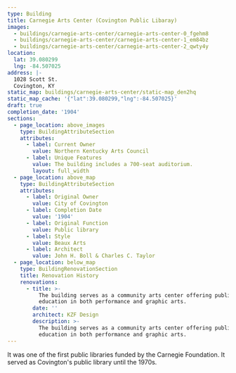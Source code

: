 ```yaml
---
type: Building
title: Carnegie Arts Center (Covington Public Libaray)
images:
  - buildings/carnegie-arts-center/carnegie-arts-center-0_fgehm8
  - buildings/carnegie-arts-center/carnegie-arts-center-1_em84bz
  - buildings/carnegie-arts-center/carnegie-arts-center-2_qwty4y
location:
  lat: 39.080299
  lng: -84.507025
address: |-
  1028 Scott St.
  Covington, KY
static_map: buildings/carnegie-arts-center/static-map_den2hq
static_map_cache: '{"lat":39.080299,"lng":-84.507025}'
draft: true
completion_date: '1904'
sections:
  - page_location: above_images
    type: BuildingAttributeSection
    attributes:
      - label: Current Owner
        value: Northern Kentucky Arts Council
      - label: Unique Features
        value: The building includes a 700-seat auditorium.
        layout: full_width
  - page_location: above_map
    type: BuildingAttributeSection
    attributes:
      - label: Original Owner
        value: City of Covington
      - label: Completion Date
        value: '1904'
      - label: Original Function
        value: Public library
      - label: Style
        value: Beaux Arts
      - label: Architect
        value: John H. Boll & Charles C. Taylor
  - page_location: below_map
    type: BuildingRenovationSection
    title: Renovation History
    renovations:
      - title: >-
          The building serves as a community arts center offering public
          education in both performance and graphic arts.
        date: ''
        architect: KZF Design
        description: >-
          The building serves as a community arts center offering public
          education in both performance and graphic arts.
---
```


It was one of the first public libraries funded by the Carnegie Foundation. It served as Covington's public library until the 1970s.
